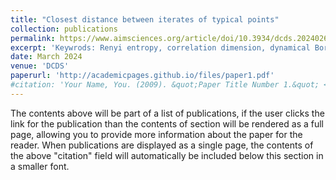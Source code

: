 ```yaml
---
title: "Closest distance between iterates of typical points"
collection: publications
permalink: https://www.aimsciences.org/article/doi/10.3934/dcds.2024026
excerpt: 'Keywrods: Renyi entropy, correlation dimension, dynamical Borel-Cantelli lemmas'
date: March 2024
venue: 'DCDS'
paperurl: 'http://academicpages.github.io/files/paper1.pdf'
#citation: 'Your Name, You. (2009). &quot;Paper Title Number 1.&quot; <i>Journal 1</i>. 1(1).'
---
```


The contents above will be part of a list of publications, if the user clicks the link for the publication than the contents of section will be rendered as a full page, allowing you to provide more information about the paper for the reader. When publications are displayed as a single page, the contents of the above "citation" field will automatically be included below this section in a smaller font.
